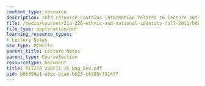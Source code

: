 ```yaml
---
content_type: resource
description: This resource contains information related to lecture notes.
file: /media/courses/21a-226-ethnic-and-national-identity-fall-2011/b0b396e1e8ecbcabb023c6385c791477_MIT21A_226F11_16_Nag_Dev.pdf
file_type: application/pdf
learning_resource_types:
- Lecture Notes
ocw_type: OCWFile
parent_title: Lecture Notes
parent_type: CourseSection
resourcetype: Document
title: MIT21A_226F11_16_Nag_Dev.pdf
uid: b0b396e1-e8ec-bcab-b023-c6385c791477
---
```

